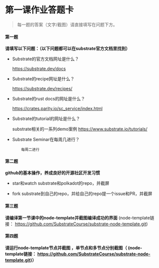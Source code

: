 # 第一课作业答题卡

> 每一题的答案（文字/截图）请直接填写在问题下方。 

#### 第一题

**请填写以下问题：（以下问题都可以在substrate官方文档里找到）**

- Substrate的官方文档网址是什么？
  
   https://substrate.dev/docs
  

- Substrate的recipe网址是什么？

   https://substrate.dev/recipes/
  

- Substrate的rust docs的网址是什么？

  https://crates.parity.io/sc_service/index.html

- Substrate的tutorial的网址是什么？

  substrate相关的一系列demo案例
  https://www.substrate.io/tutorials/

- Substrate Seminar在每周几进行？

          每周二进行



#### 第二题

**github的基本操作，养成良好的开源社区开发习惯**

- star和watch substrate和polkadot的repo，并截屏

  

- fork substrate到自己的repo，并给自己的repo提一个issue和PR，并截屏





#### 第三题

**请编译第一节课中的node-template并截图编译成功的界面** (node-template链接： https://github.com/SubstrateCourse/substrate-node-template.git)



#### 第四题

**请运行node-template节点并截图 ，单节点和多节点分别截图（ (node-template链接： https://github.com/SubstrateCourse/substrate-node-template.git)）**

